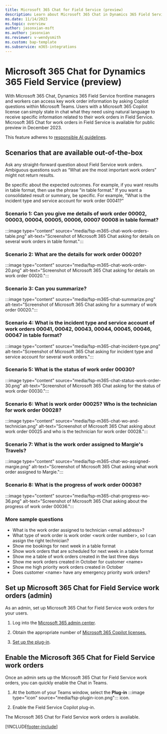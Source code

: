 ```yaml
---
title: Microsoft 365 Chat for Field Service (preview)
description: Learn about Microsoft 365 Chat in Dynamics 365 Field Service (Preview).
ms.date: 11/14/2023
ms.topic: overview
author: jasonxian-msft
ms.author: jasonxian
ms.reviewer: v-wendysmith
ms.custom: bap-template
ms.subservice: m365-integrations
---
```


# Microsoft 365 Chat for Dynamics 365 Field Service (preview)

With Microsoft 365 Chat, Dynamics 365 Field Service frontline managers and workers can access key work order information by asking Copilot questions within Microsoft Teams. Users with a Microsoft 365 Copilot license can simply state in chat what they need using natural language to receive specific information related to their work orders in Field Service. Microsoft 365 Chat for work orders in Field Service is available for public preview in December 2023.

This feature adheres to [responsible AI guidelines](faqs-m365-chat.md).

## Scenarios that are available out-of-the-box

Ask any straight-forward question about Field Service work orders. Ambiguous questions such as “What are the most important work orders” might not return results.

Be specific about the expected outcomes. For example, if you want results in table format, then use the phrase "in table format." If you want a consolidated result or summary, be specific. For example, "What is the incident type and service account for work order 00041?"

### Scenario 1: Can you give me details of work order 00002, 00003, 00004, 00005, 00006, 00007 00008 in table format?

:::image type="content" source="media/fsp-m365-chat-work-orders-table.png" alt-text="Screenshot of Microsoft 365 Chat asking for details on several work orders in table format.":::

### Scenario 2: What are the details for work order 00020?

:::image type="content" source="media/fsp-m365-chat-work-order-20.png" alt-text="Screenshot of Microsoft 365 Chat asking for details on work order 00020.":::

### Scenario 3: Can you summarize?

:::image type="content" source="media/fsp-m365-chat-summarize.png" alt-text="Screenshot of Microsoft 365 Chat asking for a summary of work order 00020.":::

### Scenario 4: What is the incident type and service account of work orders 00041, 00042, 00043, 00044, 00045, 00046, 00047 in table format?

:::image type="content" source="media/fsp-m365-chat-incident-type.png" alt-text="Screenshot of Microsoft 365 Chat asking for incident type and service account for several work orders.":::

### Scenario 5: What is the status of work order 00030?

:::image type="content" source="media/fsp-m365-chat-status-work-order-30.png" alt-text="Screenshot of Microsoft 365 Chat asking for the status of work order 00030.":::

### Scenario 6: What is work order 00025? Who is the technician for work order 00028?

:::image type="content" source="media/fsp-m365-chat-wo-and-technician.png" alt-text="Screenshot of Microsoft 365 Chat asking about work order 00025 and who is the technician for work order 00028.":::

### Scenario 7: What is the work order assigned to Margie's Travels?

:::image type="content" source="media/fsp-m365-chat-wo-assigned-margie.png" alt-text="Screenshot of Microsoft 365 Chat asking what work order assigned to Margie.":::

### Scenario 8: What is the progress of work order 00036?

:::image type="content" source="media/fsp-m365-chat-progress-wo-36.png" alt-text="Screenshot of Microsoft 365 Chat asking about the progress of work order 00036.":::

### More sample questions

- What is the work order assigned to technician \<email address\>?
- What type of work order is work order \<work order number\>, so I can assign the right technician?
- Show me bookings for next week in a table format
- Show work orders that are scheduled for next week in a table format
- Show me a table of work orders created in the last three days
- Show me work orders created in October for customer \<name\>
- Show me high priority work orders created in October
- Does customer \<name\> have any emergency priority work orders?

## Set up Microsoft 365 Chat for Field Service work orders (admin)

As an admin, set up Microsoft 365 Chat for Field Service work orders for your users.

1. Log into the [Microsoft 365 admin center](https://admin.microsoft.com/).

1. Obtain the appropriate number of [Microsoft 365 Copilot licenses.](/microsoft-365-copilot/microsoft-365-copilot-setup#manage-licenses-for-copilot)

1. [Set up the plug-in](/power-virtual-agents/copilot-plugins-overview).

## Enable the Microsoft 365 Chat for Field Service work orders

Once an admin sets up the Microsoft 365 Chat for Field Service work orders, you can quickly enable the Chat in Teams.

1. At the bottom of your Teams window, select the **Plug-in** :::image type="icon" source="media/fsp-plugin-icon.png"::: icon.

1. Enable the Field Service Copilot plug-in.

The Microsoft 365 Chat for Field Service work orders is available.

[!INCLUDE[footer-include](../includes/footer-banner.md)]

